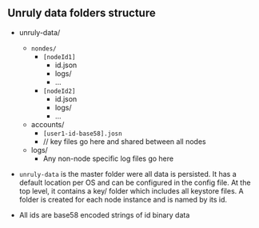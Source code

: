 ## Unruly data folders structure

- unruly-data/   
    - `nondes/`  
       - `[nodeId1]`
	        - id.json   
	        - logs/
	        - ...
        - `[nodeId2]`
	        - id.json
	        - logs/
	        - ...
    - accounts/
        - `[user1-id-base58].josn`
	    - // key files go here and shared between all nodes
	- logs/
	    - Any non-node specific log files go here


- `unruly-data` is the master folder were all data is persisted. It has a default location per OS and can be configured in the config file.
At the top level, it contains a key/ folder which includes all keystore files.
A folder is created for each node instance and is named by its id.

- All ids are base58 encoded strings of id binary data



